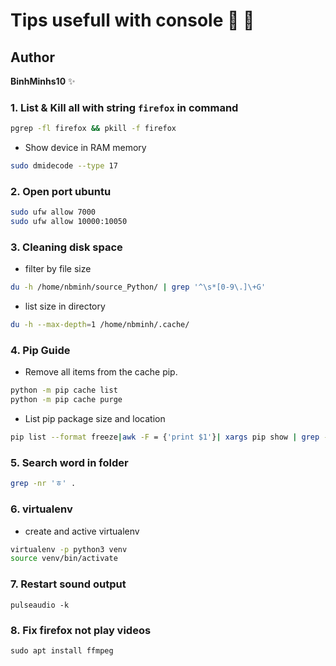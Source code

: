 # Tips usefull with console :tada: :tada:

## Author
   **BinhMinhs10** :sparkles:
### 1. List & Kill all with string `firefox` in command
```bash
pgrep -fl firefox && pkill -f firefox
```
* Show device in RAM memory
```bash
sudo dmidecode --type 17
```
### 2. Open port ubuntu
```bash
sudo ufw allow 7000
sudo ufw allow 10000:10050
```
### 3. Cleaning disk space
* filter by file size
```bash
du -h /home/nbminh/source_Python/ | grep '^\s*[0-9\.]\+G'
```
* list size in directory
```bash
du -h --max-depth=1 /home/nbminh/.cache/
```
### 4. Pip Guide
* Remove all items from the cache pip.
```bash
python -m pip cache list
python -m pip cache purge
```
* List pip package size and location
```bash
pip list --format freeze|awk -F = {'print $1'}| xargs pip show | grep -E 'Location:|Name:' | cut -d ' ' -f 2 | paste -d ' ' - - | awk '{print $2 "/" tolower($1)}' | xargs du -sh 2> /dev/null|sort -h
```
### 5. Search word in folder
```bash
grep -nr 'ㅎ' .
```
### 6. virtualenv
* create and active virtualenv
```bash
virtualenv -p python3 venv
source venv/bin/activate
```
### 7. Restart sound output
```
pulseaudio -k
```

### 8. Fix firefox not play videos
```
sudo apt install ffmpeg
```